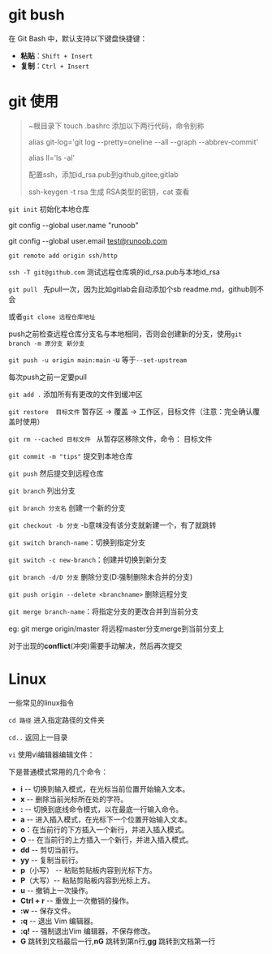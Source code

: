# git bush

在 Git Bash 中，默认支持以下键盘快捷键：

-   **粘贴**：`Shift + Insert`
-   **复制**：`Ctrl + Insert`

# git 使用

>   ~根目录下 touch .bashrc 添加以下两行代码，命令别称
>
>   alias git-log='git log --pretty=oneline --all --graph --abbrev-commit'
>
>   alias ll='ls -al'
>
>   配置ssh，添加id_rsa.pub到github,gitee,gitlab
>
>   ssh-keygen -t rsa 生成 RSA类型的密钥，cat 查看

`git init` 初始化本地仓库

 git config --global user.name "runoob"

git config --global user.email test@runoob.com

`git remote add origin ssh/http`

`ssh -T git@github.com` 测试远程仓库填的id_rsa.pub与本地id_rsa

`git pull ` 先pull一次，因为比如gitlab会自动添加个sb readme.md，github则不会

或者`git clone 远程仓库地址`

push之前检查远程仓库分支名与本地相同，否则会创建新的分支，使用`git branch -m 原分支 新分支`

`git push -u origin main:main` -u 等于`--set-upstream`

每次push之前一定要pull



`git add .` 添加所有有更改的文件到缓冲区

`git restore  目标文件` 暂存区 -> 覆盖 -> 工作区，目标文件（注意：完全确认覆盖时使用）

`git rm --cached 目标文件 ` 从暂存区移除文件，命令： 目标文件



`git commit -m "tips"`  提交到本地仓库

`git push` 然后提交到远程仓库



`git branch` 列出分支

`git branch 分支名` 创建一个新的分支

`git checkout -b 分支`  -b意味没有该分支就新建一个，有了就跳转

`git switch branch-name`：切换到指定分支

`git switch -c new-branch`：创建并切换到新分支

`git branch -d/D 分支` 删除分支(D:强制删除未合并的分支)

`git push origin --delete <branchname>` 删除远程分支



 `git merge branch-name`：将指定分支的更改合并到当前分支

eg: git merge origin/master 将远程master分支merge到当前分支上

对于出现的**conflict**(冲突)需要手动解决，然后再次提交



# Linux

一些常见的linux指令

`cd 路径` 进入指定路径的文件夹

`cd..` 返回上一目录

`vi` 使用vi编辑器编辑文件：

下是普通模式常用的几个命令：

-   **i** -- 切换到输入模式，在光标当前位置开始输入文本。
-   **x** -- 删除当前光标所在处的字符。
-   **:** -- 切换到底线命令模式，以在最底一行输入命令。
-   **a** -- 进入插入模式，在光标下一个位置开始输入文本。
-   **o**：在当前行的下方插入一个新行，并进入插入模式。
-   **O** -- 在当前行的上方插入一个新行，并进入插入模式。
-   **dd** -- 剪切当前行。
-   **yy** -- 复制当前行。
-   **p**（小写） -- 粘贴剪贴板内容到光标下方。
-   **P**（大写）-- 粘贴剪贴板内容到光标上方。
-   **u** -- 撤销上一次操作。
-   **Ctrl + r** -- 重做上一次撤销的操作。
-   **:w** -- 保存文件。
-   **:q** -- 退出 Vim 编辑器。
-   **:q!** -- 强制退出Vim 编辑器，不保存修改。
-   **G** 跳转到文档最后一行,**nG** 跳转到第n行,**gg** 跳转到文档第一行
